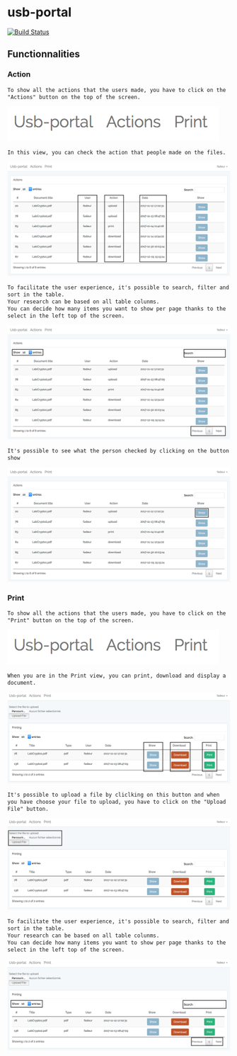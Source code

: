 # usb-portal

[![Build Status](https://travis-ci.org/RUCD/usb-portal.svg?branch=master)](https://travis-ci.org/RUCD/usb-portal)

## Functionnalities

### Action

```
To show all the actions that the users made, you have to click on the "Actions" button on the top of the screen.
```
![Image](image_md/left_top_screen.png)


```
In this view, you can check the action that people made on the files.   
```
![Image](image_md/action_user_date.png)

```
To facilitate the user experience, it's possible to search, filter and sort in the table. 
Your research can be based on all table colunms. 
You can decide how many items you want to show per page thanks to the select in the left top of the screen. 
```
![Image](image_md/items_search.png)

```
It's possible to see what the person checked by clicking on the button show   
```
![Image](image_md/show_action.png)

### Print

```
To show all the actions that the users made, you have to click on the "Print" button on the top of the screen. 
```
![Image](image_md/left_top_screen.png)

```
When you are in the Print view, you can print, download and display a document. 
```
![Image](image_md/show_download_print.png)

```
It's possible to upload a file by cliclking on this button and when you have choose your file to upload, you have to click on the "Upload File" button.
```
![Image](image_md/upload.png)

```
To facilitate the user experience, it's possible to search, filter and sort in the table. 
Your research can be based on all table colunms. 
You can decide how many items you want to show per page thanks to the select in the left top of the screen.
```
![Image](image_md/sort_page_search_print.png)